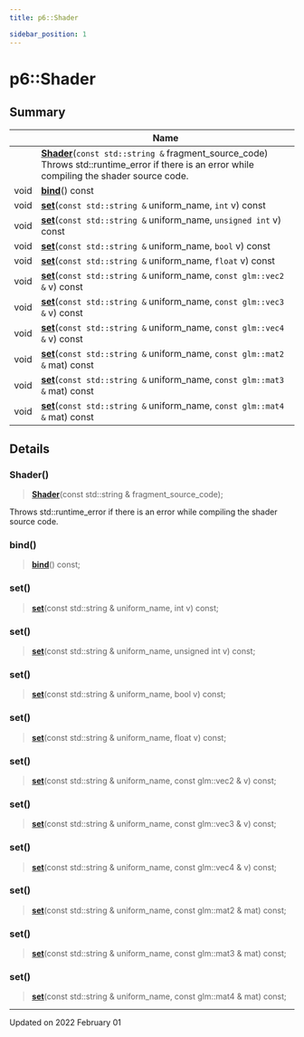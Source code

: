 ```yaml
---
title: p6::Shader

sidebar_position: 1
---
```


# p6::Shader







## Summary

|                | Name           |
| -------------- | -------------- |
| | **[Shader](/reference/Types/shader#shader)**(`const std::string &` fragment_source_code)<br/>Throws std::runtime_error if there is an error while compiling the shader source code.  |
| void | **[bind](/reference/Types/shader#bind)**() const |
| void | **[set](/reference/Types/shader#set)**(`const std::string &` uniform_name, `int` v) const |
| void | **[set](/reference/Types/shader#set)**(`const std::string &` uniform_name, `unsigned int` v) const |
| void | **[set](/reference/Types/shader#set)**(`const std::string &` uniform_name, `bool` v) const |
| void | **[set](/reference/Types/shader#set)**(`const std::string &` uniform_name, `float` v) const |
| void | **[set](/reference/Types/shader#set)**(`const std::string &` uniform_name, `const glm::vec2 &` v) const |
| void | **[set](/reference/Types/shader#set)**(`const std::string &` uniform_name, `const glm::vec3 &` v) const |
| void | **[set](/reference/Types/shader#set)**(`const std::string &` uniform_name, `const glm::vec4 &` v) const |
| void | **[set](/reference/Types/shader#set)**(`const std::string &` uniform_name, `const glm::mat2 &` mat) const |
| void | **[set](/reference/Types/shader#set)**(`const std::string &` uniform_name, `const glm::mat3 &` mat) const |
| void | **[set](/reference/Types/shader#set)**(`const std::string &` uniform_name, `const glm::mat4 &` mat) const |
## Details


### Shader()

> **[Shader](/reference/Types/shader#shader)**(const std::string & fragment_source_code);


Throws std::runtime_error if there is an error while compiling the shader source code. 

### bind()

> **[bind](/reference/Types/shader#bind)**() const;



### set()

> **[set](/reference/Types/shader#set)**(const std::string & uniform_name, int v) const;



### set()

> **[set](/reference/Types/shader#set)**(const std::string & uniform_name, unsigned int v) const;



### set()

> **[set](/reference/Types/shader#set)**(const std::string & uniform_name, bool v) const;



### set()

> **[set](/reference/Types/shader#set)**(const std::string & uniform_name, float v) const;



### set()

> **[set](/reference/Types/shader#set)**(const std::string & uniform_name, const glm::vec2 & v) const;



### set()

> **[set](/reference/Types/shader#set)**(const std::string & uniform_name, const glm::vec3 & v) const;



### set()

> **[set](/reference/Types/shader#set)**(const std::string & uniform_name, const glm::vec4 & v) const;



### set()

> **[set](/reference/Types/shader#set)**(const std::string & uniform_name, const glm::mat2 & mat) const;



### set()

> **[set](/reference/Types/shader#set)**(const std::string & uniform_name, const glm::mat3 & mat) const;



### set()

> **[set](/reference/Types/shader#set)**(const std::string & uniform_name, const glm::mat4 & mat) const;



-------------------------------

Updated on 2022 February 01